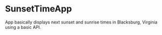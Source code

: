 # SunsetTimeApp


App basically displays next sunset and sunrise times in Blacksburg, Virginia using a basic API.

